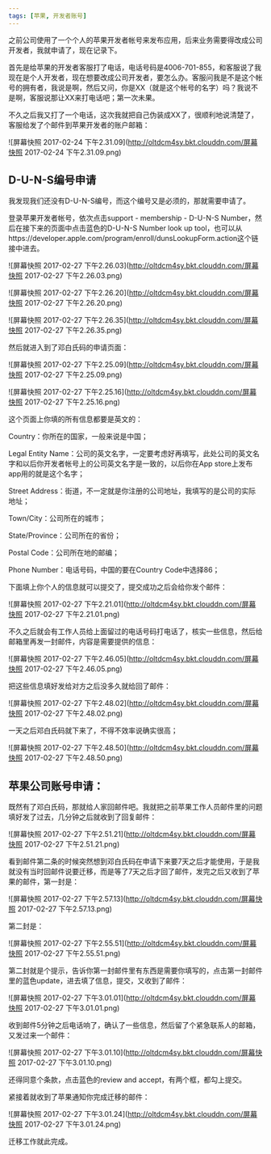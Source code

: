 ```yaml
---
tags: [苹果, 开发者账号]
---
```

之前公司使用了一个个人的苹果开发者帐号来发布应用，后来业务需要得改成公司开发者，我就申请了，现在记录下。
<!--more-->
首先是给苹果的开发者客服打了电话，电话号码是4006-701-855，和客服说了我现在是个人开发者，现在想要改成公司开发者，要怎么办。客服问我是不是这个帐号的拥有者，我说是啊，然后又问，你是XX（就是这个帐号的名字）吗？我说不是啊，客服说那让XX来打电话吧；第一次未果。

不久之后我又打了一个电话，这次我就把自己伪装成XX了，很顺利地说清楚了，客服给发了个邮件到苹果开发者的账户邮箱：

![屏幕快照 2017-02-24 下午2.31.09](http://oltdcm4sy.bkt.clouddn.com/屏幕快照 2017-02-24 下午2.31.09.png)

## D-U-N-S编号申请

我发现我们还没有D-U-N-S编号，而这个编号又是必须的，那就需要申请了。

登录苹果开发者帐号，依次点击support - membership - D-U-N-S Number，然后在接下来的页面中点击蓝色的D-U-N-S Number look up tool，也可以从https://developer.apple.com/program/enroll/dunsLookupForm.action这个链接中进去。

![屏幕快照 2017-02-27 下午2.26.03](http://oltdcm4sy.bkt.clouddn.com/屏幕快照 2017-02-27 下午2.26.03.png)

![屏幕快照 2017-02-27 下午2.26.20](http://oltdcm4sy.bkt.clouddn.com/屏幕快照 2017-02-27 下午2.26.20.png)

![屏幕快照 2017-02-27 下午2.26.35](http://oltdcm4sy.bkt.clouddn.com/屏幕快照 2017-02-27 下午2.26.35.png)

然后就进入到了邓白氏码的申请页面：

![屏幕快照 2017-02-27 下午2.25.09](http://oltdcm4sy.bkt.clouddn.com/屏幕快照 2017-02-27 下午2.25.09.png)

![屏幕快照 2017-02-27 下午2.25.16](http://oltdcm4sy.bkt.clouddn.com/屏幕快照 2017-02-27 下午2.25.16.png)

这个页面上你填的所有信息都要是英文的：

Country：你所在的国家，一般来说是中国；

Legal Entity Name：公司的英文名字，一定要考虑好再填写，此处公司的英文名字和以后你开发者帐号上的公司英文名字是一致的，以后你在App store上发布app用的就是这个名字；

Street Address：街道，不一定就是你注册的公司地址，我填写的是公司的实际地址；

Town/City：公司所在的城市；

State/Province：公司所在的省份；

Postal Code：公司所在地的邮编；

Phone Number：电话号码，中国的要在Country Code中选择86；

下面填上你个人的信息就可以提交了，提交成功之后会给你发个邮件：

![屏幕快照 2017-02-27 下午2.21.01](http://oltdcm4sy.bkt.clouddn.com/屏幕快照 2017-02-27 下午2.21.01.png)

不久之后就会有工作人员给上面留过的电话号码打电话了，核实一些信息，然后给邮箱里再发一封邮件，内容是需要提供的信息：

![屏幕快照 2017-02-27 下午2.46.05](http://oltdcm4sy.bkt.clouddn.com/屏幕快照 2017-02-27 下午2.46.05.png)

把这些信息填好发给对方之后没多久就给回了邮件：

![屏幕快照 2017-02-27 下午2.48.02](http://oltdcm4sy.bkt.clouddn.com/屏幕快照 2017-02-27 下午2.48.02.png)

一天之后邓白氏码就下来了，不得不效率说确实很高；

![屏幕快照 2017-02-27 下午2.48.50](http://oltdcm4sy.bkt.clouddn.com/屏幕快照 2017-02-27 下午2.48.50.png)

## 苹果公司账号申请：

既然有了邓白氏码，那就给人家回邮件吧。我就把之前苹果工作人员邮件里的问题填好发了过去，几分钟之后就收到了回复邮件：

![屏幕快照 2017-02-27 下午2.51.21](http://oltdcm4sy.bkt.clouddn.com/屏幕快照 2017-02-27 下午2.51.21.png)

看到邮件第二条的时候突然想到邓白氏码在申请下来要7天之后才能使用，于是我就没有当时回邮件说要迁移，而是等了7天之后才回了邮件，发完之后又收到了苹果的邮件，第一封是：

![屏幕快照 2017-02-27 下午2.57.13](http://oltdcm4sy.bkt.clouddn.com/屏幕快照 2017-02-27 下午2.57.13.png)

第二封是：

![屏幕快照 2017-02-27 下午2.55.51](http://oltdcm4sy.bkt.clouddn.com/屏幕快照 2017-02-27 下午2.55.51.png)

第二封就是个提示，告诉你第一封邮件里有东西是需要你填写的，点击第一封邮件里的蓝色update，进去填了信息，提交，又收到了邮件：

![屏幕快照 2017-02-27 下午3.01.01](http://oltdcm4sy.bkt.clouddn.com/屏幕快照 2017-02-27 下午3.01.01.png)

收到邮件5分钟之后电话响了，确认了一些信息，然后留了个紧急联系人的邮箱，又发过来一个邮件：

![屏幕快照 2017-02-27 下午3.01.10](http://oltdcm4sy.bkt.clouddn.com/屏幕快照 2017-02-27 下午3.01.10.png)

还得同意个条款，点击蓝色的review and accept，有两个框，都勾上提交。

紧接着就收到了苹果通知你完成迁移的邮件：

![屏幕快照 2017-02-27 下午3.01.24](http://oltdcm4sy.bkt.clouddn.com/屏幕快照 2017-02-27 下午3.01.24.png)

迁移工作就此完成。






